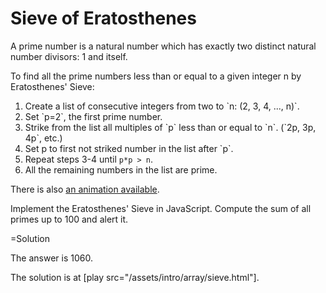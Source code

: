 
# Sieve of Eratosthenes 

A prime number is a natural number which has exactly two distinct natural number divisors: 1 and itself.

To find all the prime numbers less than or equal to a given integer n by Eratosthenes' Sieve:
<ol>
<li>Create a list of consecutive integers from two to `n: (2, 3, 4, ..., n)`.</li>
<li>Set `p=2`, the first prime number.</li>
<li>Strike from the list all multiples of `p` less than or equal to `n`. (`2p, 3p, 4p`, etc.)</li>
<li>Set p to first not striked number in the list after `p`.</li>
<li>Repeat steps 3-4 until <code>p*p &gt; n</code>.</li>
<li>All the remaining numbers in the list are prime.</li>
</ol>

There is also <a href="/files/tutorial/intro/array/sieve.gif">an animation available</a>.

Implement the Eratosthenes' Sieve in JavaScript. Compute the sum of all primes up to 100 and alert it.






=Solution

The answer is 1060.

The solution is at [play src="/assets/intro/array/sieve.html"].

